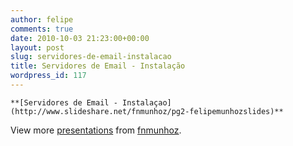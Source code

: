 ```yaml
---
author: felipe
comments: true
date: 2010-10-03 21:23:00+00:00
layout: post
slug: servidores-de-email-instalacao
title: Servidores de Email - Instalação
wordpress_id: 117
---
```



    **[Servidores de Email - Instalaçao](http://www.slideshare.net/fnmunhoz/pg2-felipemunhozslides)**







View more [presentations](http://www.slideshare.net/) from [fnmunhoz](http://www.slideshare.net/fnmunhoz).



  
